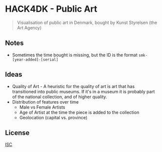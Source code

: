 HACK4DK - Public Art
====================

> Visualisation of public art in Denmark, bought by Kunst Styrelsen (the Art Agency)

Notes
-----

* Sometimes the time bought is missing, but the ID is the format
  `smk-[year-added]-[serial]`

Ideas
-----

- Quality of Art - A heuristic for the quality of art is art that has transitioned
                   into public museums. If it's in a museum it is probably part
                   of the national collection, and of higher quality.
- Distribution of features over time
  - Male vs Female Artists
  - Age of Artist at the time the piece is added to the collection
  - Geolocation (capital vs. province)

License
-------

[ISC](LICENSE)
